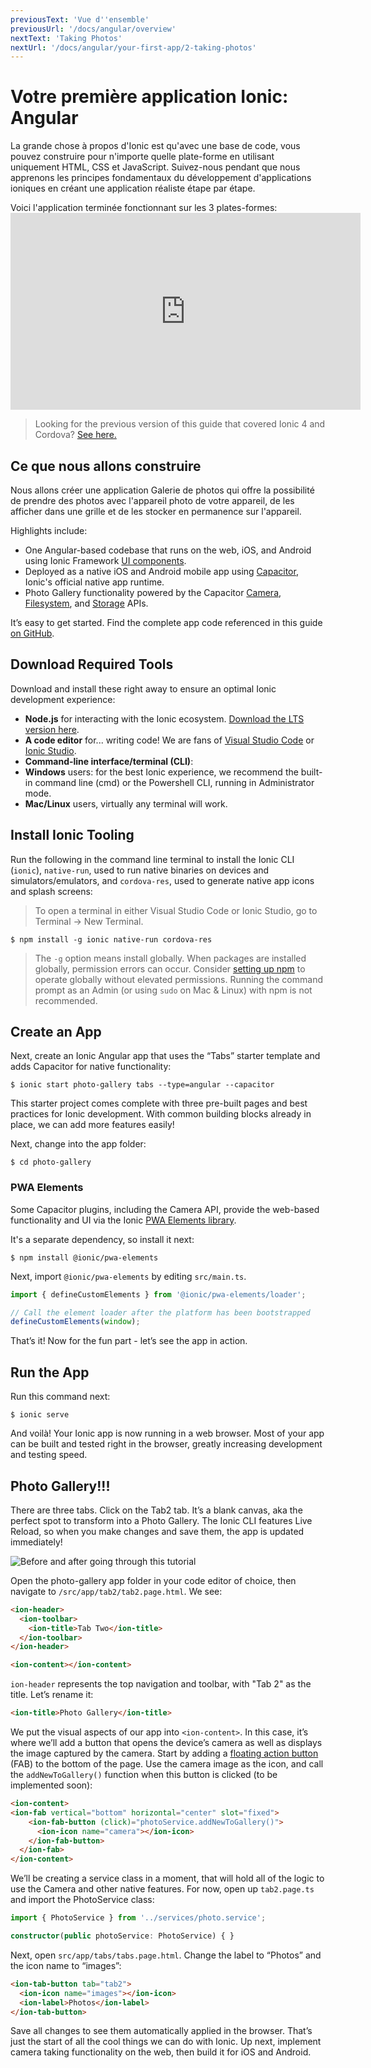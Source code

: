 ```yaml
---
previousText: 'Vue d''ensemble'
previousUrl: '/docs/angular/overview'
nextText: 'Taking Photos'
nextUrl: '/docs/angular/your-first-app/2-taking-photos'
---
```


# Votre première application Ionic: Angular

La grande chose à propos d'Ionic est qu'avec une base de code, vous pouvez construire pour n'importe quelle plate-forme en utilisant uniquement HTML, CSS et JavaScript. Suivez-nous pendant que nous apprenons les principes fondamentaux du développement d'applications ioniques en créant une application réaliste étape par étape.

Voici l'application terminée fonctionnant sur les 3 plates-formes: <iframe width="560" height="315" src="https://www.youtube.com/embed/0ASQ13Y1Rk4" frameborder="0" allow="accelerometer; autoplay; encrypted-media; gyroscope; picture-in-picture" allowfullscreen mark="crwd-mark"></iframe> 

> Looking for the previous version of this guide that covered Ionic 4 and Cordova? [See here.](/docs/developer-resources/guides/first-app-v4/intro)

## Ce que nous allons construire

Nous allons créer une application Galerie de photos qui offre la possibilité de prendre des photos avec l'appareil photo de votre appareil, de les afficher dans une grille et de les stocker en permanence sur l'appareil.

Highlights include:

* One Angular-based codebase that runs on the web, iOS, and Android using Ionic Framework [UI components](https://ionicframework.com/docs/components).
* Deployed as a native iOS and Android mobile app using [Capacitor](https://capacitor.ionicframework.com), Ionic's official native app runtime.
* Photo Gallery functionality powered by the Capacitor [Camera](https://capacitor.ionicframework.com/docs/apis/camera), [Filesystem](https://capacitor.ionicframework.com/docs/apis/filesystem), and [Storage](https://capacitor.ionicframework.com/docs/apis/storage) APIs.

It’s easy to get started. Find the complete app code referenced in this guide [on GitHub](https://github.com/ionic-team/photo-gallery-capacitor-ng).

## Download Required Tools

Download and install these right away to ensure an optimal Ionic development experience:

* **Node.js** for interacting with the Ionic ecosystem. [Download the LTS version here](https://nodejs.org/en/).
* **A code editor** for... writing code! We are fans of [Visual Studio Code](https://code.visualstudio.com/) or [Ionic Studio](https://ionicframework.com/studio).
* **Command-line interface/terminal (CLI)**: 
 * **Windows** users: for the best Ionic experience, we recommend the built-in command line (cmd) or the Powershell CLI, running in Administrator mode. 
 * **Mac/Linux** users, virtually any terminal will work.

## Install Ionic Tooling

Run the following in the command line terminal to install the Ionic CLI (`ionic`), `native-run`, used to run native binaries on devices and simulators/emulators, and `cordova-res`, used to generate native app icons and splash screens:

> To open a terminal in either Visual Studio Code or Ionic Studio, go to Terminal -> New Terminal.

```shell
$ npm install -g ionic native-run cordova-res
```

> The `-g` option means install globally. When packages are installed globally, permission errors can occur. Consider [setting up npm](https://docs.npmjs.com/resolving-eacces-permissions-errors-when-installing-packages-globally) to operate globally without elevated permissions. Running the command prompt as an Admin (or using `sudo` on Mac & Linux) with npm is not recommended.

## Create an App

Next, create an Ionic Angular app that uses the “Tabs” starter template and adds Capacitor for native functionality:

```shell
$ ionic start photo-gallery tabs --type=angular --capacitor
```

This starter project comes complete with three pre-built pages and best practices for Ionic development. With common building blocks already in place, we can add more features easily!

Next, change into the app folder:

```shell
$ cd photo-gallery
```

### PWA Elements

Some Capacitor plugins, including the Camera API, provide the web-based functionality and UI via the Ionic [PWA Elements library](https://github.com/ionic-team/ionic-pwa-elements).

It's a separate dependency, so install it next:

```shell
$ npm install @ionic/pwa-elements
```

Next, import `@ionic/pwa-elements` by editing `src/main.ts`.

```typescript
import { defineCustomElements } from '@ionic/pwa-elements/loader';

// Call the element loader after the platform has been bootstrapped
defineCustomElements(window);
```

That’s it! Now for the fun part - let’s see the app in action.

## Run the App

Run this command next:

```shell
$ ionic serve
```

And voilà! Your Ionic app is now running in a web browser. Most of your app can be built and tested right in the browser, greatly increasing development and testing speed.

## Photo Gallery!!!

There are three tabs. Click on the Tab2 tab. It’s a blank canvas, aka the perfect spot to transform into a Photo Gallery. The Ionic CLI features Live Reload, so when you make changes and save them, the app is updated immediately!

![Before and after going through this tutorial](/docs/assets/img/guides/first-app-cap-ng/email-photogallery.gif)

Open the photo-gallery app folder in your code editor of choice, then navigate to `/src/app/tab2/tab2.page.html`. We see:

```html
<ion-header>
  <ion-toolbar>
    <ion-title>Tab Two</ion-title>
  </ion-toolbar>
</ion-header>

<ion-content></ion-content>
```

`ion-header` represents the top navigation and toolbar, with "Tab 2" as the title. Let’s rename it:

```html
<ion-title>Photo Gallery</ion-title>
```

We put the visual aspects of our app into `<ion-content>`. In this case, it’s where we’ll add a button that opens the device’s camera as well as displays the image captured by the camera. Start by adding a [floating action button](https://ionicframework.com/docs/api/fab) (FAB) to the bottom of the page. Use the camera image as the icon, and call the `addNewToGallery()` function when this button is clicked (to be implemented soon):

```html
<ion-content>
<ion-fab vertical="bottom" horizontal="center" slot="fixed">
    <ion-fab-button (click)="photoService.addNewToGallery()">
      <ion-icon name="camera"></ion-icon>
    </ion-fab-button>
  </ion-fab>
</ion-content>
```

We’ll be creating a service class in a moment, that will hold all of the logic to use the Camera and other native features. For now, open up `tab2.page.ts` and import the PhotoService class:

```typescript
import { PhotoService } from '../services/photo.service';

constructor(public photoService: PhotoService) { }
```

Next, open `src/app/tabs/tabs.page.html`. Change the label to “Photos” and the icon name to “images”:

```html
<ion-tab-button tab="tab2">
  <ion-icon name="images"></ion-icon>
  <ion-label>Photos</ion-label>
</ion-tab-button>
```

Save all changes to see them automatically applied in the browser. That’s just the start of all the cool things we can do with Ionic. Up next, implement camera taking functionality on the web, then build it for iOS and Android.